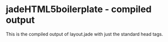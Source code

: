 # jadeHTML5boilerplate - compiled output
This is the compiled output of layout.jade with just the standard head tags.
